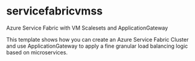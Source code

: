 # servicefabricvmss
Azure Service Fabric with VM Scalesets and ApplicationGateway

This template shows how you can create an Azure Service Fabric Cluster and use ApplicationGateway to apply a fine granular load balancing logic based on microservices.
